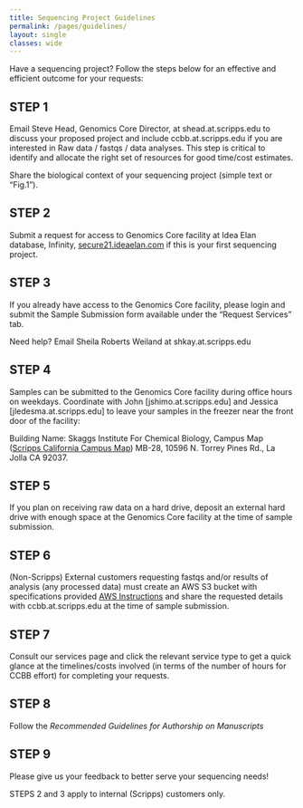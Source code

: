 ```yaml
---
title: Sequencing Project Guidelines
permalink: /pages/guidelines/
layout: single
classes: wide
---
```


Have a sequencing project? Follow the steps below for an effective and efficient outcome for your requests:

## STEP 1
Email Steve Head, Genomics Core Director, at shead.at.scripps.edu to discuss your proposed project and include  ccbb.at.scripps.edu if you are interested in Raw data / fastqs / data analyses. This step is critical to identify and allocate the right set of resources for good time/cost estimates.

Share the biological context of your sequencing project (simple text or “Fig.1”).

## STEP 2 
Submit a request for access to Genomics Core facility at Idea Elan database, Infinity, [secure21.ideaelan.com](https://secure21.ideaelan.com/secure/public/applogin.aspx) if this is your first sequencing project.

## STEP 3 
If you already have access to the Genomics Core facility, please login and submit the Sample Submission form available under the “Request Services” tab. 

Need help? Email Sheila Roberts Weiland at shkay.at.scripps.edu

## STEP 4
Samples can be submitted to the Genomics Core facility during office hours on weekdays. Coordinate with John [jshimo.at.scripps.edu] and Jessica [jledesma.at.scripps.edu] to leave your samples in the freezer near the front door of the facility:

Building Name: Skaggs Institute For Chemical Biology, Campus Map
(<a href="https://www.scripps.edu/_files/pdfs/footer/contact/scripps-california-campus-map.pdf">Scripps
California Campus Map</a>) MB-28, 10596 N. Torrey Pines Rd., La Jolla CA
92037.

## STEP 5
If you plan on receiving raw data on a hard drive, deposit an external hard drive with enough space at the Genomics Core facility at the time of sample submission.

## STEP 6 
(Non-Scripps) External customers requesting fastqs and/or results of analysis (any processed data) must create an AWS S3 bucket with specifications provided [AWS Instructions](../tutorials/aws_data_dispatch.md) and share the requested details with ccbb.at.scripps.edu at the time of sample submission.

## STEP 7 
Consult our services page and click the relevant service type to get a quick glance at the timelines/costs involved (in terms of the number of hours for CCBB effort) for completing your requests. 

## STEP 8 
Follow the *Recommended Guidelines for Authorship on Manuscripts*

## STEP 9 
Please give us your feedback to better serve your sequencing needs!

STEPS 2 and 3 apply to internal (Scripps) customers only.
